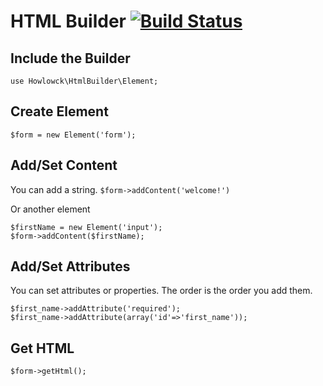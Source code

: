 # HTML Builder [![Build Status](https://travis-ci.org/howlowck/HtmlBuilder.png?branch=master)](https://travis-ci.org/howlowck/HtmlBuilder)
## Include the Builder
``` use Howlowck\HtmlBuilder\Element; ```

## Create Element

```$form = new Element('form');```

## Add/Set Content
You can add a string.
```$form->addContent('welcome!') ```

Or another element
```
$firstName = new Element('input');
$form->addContent($firstName);
```

## Add/Set Attributes
You can set attributes or properties.  The order is the order you add them.

```
$first_name->addAttribute('required');
$first_name->addAttribute(array('id'=>'first_name'));
```

## Get HTML
```
$form->getHtml();
```